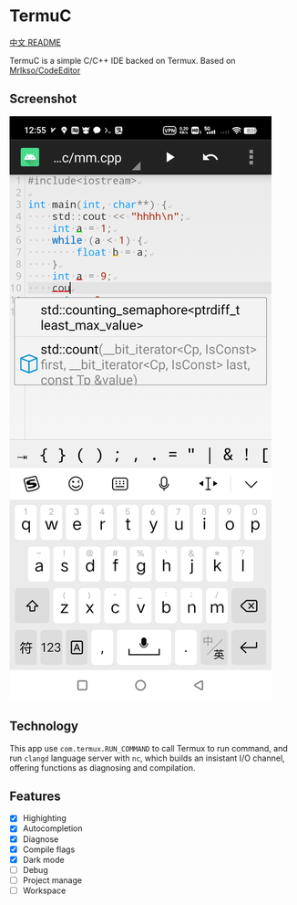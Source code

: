 # TermuC

[中文 README](./README_zh.md)

TermuC is a simple C/C++ IDE backed on Termux. Based on [MrIkso/CodeEditor](//github.com/MrIkso/CodeEditor)

## Screenshot

![Screenshot_20240306_125511](_res/Screenshot_20240306_125511.jpg)

## Technology

This app use `com.termux.RUN_COMMAND` to call Termux to run command, and run `clangd` language server with `nc`, which builds an insistant I/O channel, offering functions as diagnosing and compilation.

## Features

- [x] Highighting
- [x] Autocompletion
- [x] Diagnose
- [x] Compile flags
- [x] Dark mode
- [ ] Debug
- [ ] Project manage
- [ ] Workspace
